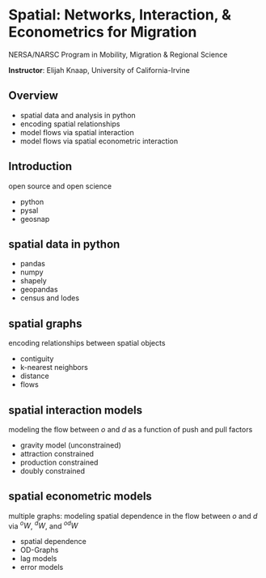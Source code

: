 
# Spatial: Networks, Interaction, & Econometrics for Migration

NERSA/NARSC Program in Mobility, Migration & Regional Science

**Instructor**: Elijah Knaap, University of California-Irvine

## Overview

- spatial data and analysis in python
- encoding spatial relationships
- model flows via spatial interaction
- model flows via spatial econometric interaction

## Introduction

open source and open science

- python
- pysal 
- geosnap

## spatial data in python

- pandas
- numpy
- shapely
- geopandas
- census and lodes

## spatial graphs

encoding relationships between spatial objects

- contiguity
- k-nearest neighbors
- distance
- flows

## spatial interaction models

modeling the flow between $o$ and $d$ as a function of push and pull factors

- gravity model (unconstrained) 
- attraction constrained
- production constrained
- doubly constrained

## spatial econometric models

multiple graphs: modeling spatial dependence in the flow between $o$ and $d$ via $^oW$, $^dW$, and $^{od}W$

- spatial dependence
- OD-Graphs
- lag models
- error models